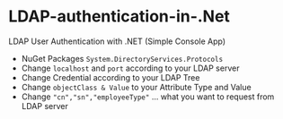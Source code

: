 # LDAP-authentication-in-.Net
LDAP User Authentication with .NET (Simple Console App)

* NuGet Packages `System.DirectoryServices.Protocols`
* Change `localhost` and `port` according to your LDAP server
* Change Credential according to your LDAP Tree
* Change `objectClass & Value` to your Attribute Type and Value
* Change `"cn","sn","employeeType"` ... what you want to request from LDAP server
